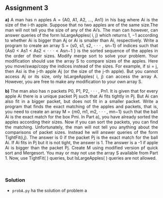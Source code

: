 ## Assignment 3

<p style="text-align: justify"> <strong>a) </strong> A man has n apples A = {A0, A1, A2, ..., An1} in his bag where Ai is the size of the i-th apple. Suppose that no two apples are of the same size.The man will not tell you the size of any of the Ai’s. The man can however, can answer queries of the form IsLargeApples( i, j) which returns 1, −1 according to  whether Ai is bigger than Aj or Ai is smaller than Ai, respectively. Write a program to create an array S = {s0, s1, s2, · · · , sn−1} of indices such that {As0 < As1 < As2 < · · · < Asn−1 } is the sorted sequence of the apples in the order of their sizes. Modify merge sort to solve your problem. Your modification should use the array S to compare sizes of the apples. Here you move/swap/copy the indices instead of the sizes. For example, if si = j, then Asi is the j-th apple Aj (or the size of the j-th apple). But you cannot access Aj or its size, only IsLargeApples( i, j) can access the array A. However, you are free to make any modification to your own array S. 
</p>

<p style="text-align: justify"> <strong>b) </strong> The man also has n packets P0, P1, P2, · · · , Pn1. It is given that for every apple Ai there is a unique packet Pj such that Ai fits tightly in Pj. But Ai can also fit in a bigger packet,
but does not fit in a smaller packet. Write a program that finds the exact matching of the apples and packets, that is, you need to create an array M = {m0, m1, m2, · · · , mn−1} such that the ball Ai is the exact match for the box Pmi. In Part a), you have already sorted the apples according their sizes. Now if you can sort the packets, you can find the
matching. Unfortunately, the man will not tell you anything about the comparisons of packet sizes. Instead he will answer queries of the form TightFit(i,j). The answer is 0 if the packet Pj is the exact match for the ball Ai. If Ai fits in Pj but it is not tight, the answer is 1. The answer is a -1 if apple Ai is bigger than the packet Pj. Create M using modified version pf quick sort and Mergesort. You may or may not use the array S available from Part 1. Now, use TightFit( ) queries, but IsLargeApples( ) queries are not allowed. </p>

<br />

### Solution

* `probA.py` ha the solution of problem a